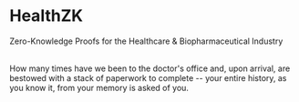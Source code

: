 # HealthZK

Zero-Knowledge Proofs for the Healthcare & Biopharmaceutical Industry

\
How many times have we been to the doctor's office and, upon arrival, are bestowed with a stack of paperwork to complete -- your entire history, as you know it, from your memory is asked of you.
